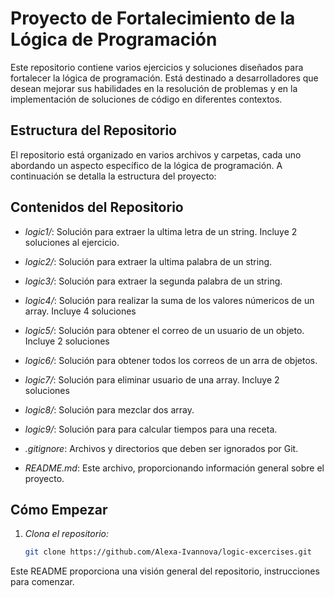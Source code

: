 # Proyecto de Fortalecimiento de la Lógica de Programación

Este repositorio contiene varios ejercicios y soluciones diseñados para fortalecer la lógica de programación. Está destinado a desarrolladores que desean mejorar sus habilidades en la resolución de problemas y en la implementación de soluciones de código en diferentes contextos.

## Estructura del Repositorio

El repositorio está organizado en varios archivos y carpetas, cada uno abordando un aspecto específico de la lógica de programación. A continuación se detalla la estructura del proyecto:


## Contenidos del Repositorio
- *logic1/*: Solución para extraer la ultima letra de un string. Incluye 2 soluciones al ejercicio.
- *logic2/*: Solución para extraer la ultima palabra de un string.
- *logic3/*: Solución para extraer la segunda palabra de un string.
- *logic4/*: Solución para realizar la suma de los valores númericos de un array. Incluye 4 soluciones
- *logic5/*: Solución para obtener el correo de un usuario de un objeto. Incluye 2 soluciones
- *logic6/*: Solución para obtener todos los correos de un arra de objetos.
- *logic7/*: Solución para eliminar usuario de una array. Incluye 2 soluciones
- *logic8/*: Solución para mezclar dos array. 
- *logic9/*: Solución para para calcular tiempos para una receta.


- *.gitignore*: Archivos y directorios que deben ser ignorados por Git.

- *README.md*: Este archivo, proporcionando información general sobre el proyecto.

## Cómo Empezar

1. *Clona el repositorio:*

   ```bash
   git clone https://github.com/Alexa-Ivannova/logic-excercises.git


Este README proporciona una visión general del repositorio, instrucciones para comenzar.